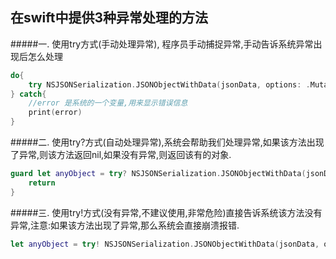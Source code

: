 ## 在swift中提供3种异常处理的方法

#####一. 使用try方式(手动处理异常), 程序员手动捕捉异常,手动告诉系统异常出现后怎么处理

```swift
do{
    try NSJSONSerialization.JSONObjectWithData(jsonData, options: .MutableContainers)
} catch{
    //error 是系统的一个变量,用来显示错误信息
    print(error)
}
```

#####二. 使用try?方式(自动处理异常),系统会帮助我们处理异常,如果该方法出现了异常,则该方法返回nil,如果没有异常,则返回该有的对象.


```swift
guard let anyObject = try? NSJSONSerialization.JSONObjectWithData(jsonData, options: .MutableContainers)else{ 
    return 
}
```

#####三. 使用try!方式(没有异常,不建议使用,非常危险)直接告诉系统该方法没有异常,注意:如果该方法出现了异常,那么系统会直接崩溃报错.


```swift
let anyObject = try! NSJSONSerialization.JSONObjectWithData(jsonData, options: .MutableContainers)
```







